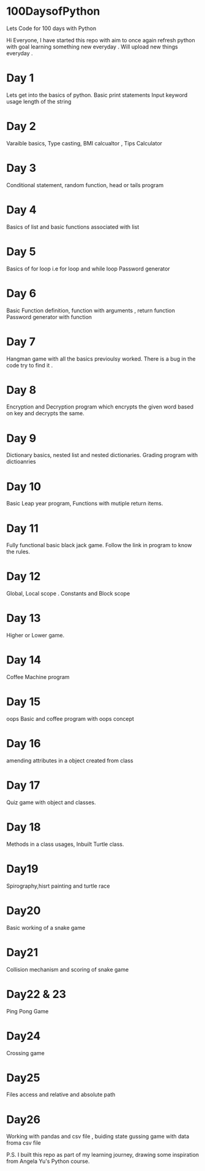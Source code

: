 # 100DaysofPython
Lets Code for 100 days with Python

Hi Everyone, I have started this repo with aim to once again refresh python with goal learning something new everyday . 
Will upload new things everyday .

# Day 1
Lets get into the basics of python.
Basic print statements
Input keyword usage
length of the string


# Day 2

Varaible basics, Type casting, BMI calcualtor , Tips Calculator


# Day 3

 Conditional statement, random function, head or tails program


# Day 4 

 Basics of list and basic functions associated with list

# Day 5
 Basics of for loop i.e for loop and while loop
 Password generator

# Day 6
  Basic Function definition, function with arguments , return function
  Password generator with function

# Day 7
  Hangman game with all the basics previoulsy worked. There is a bug in the code try to find it .

# Day 8 
  Encryption and Decryption program which encrypts the given word based on key and decrypts the same.

# Day 9
  Dictionary basics, nested list and nested dictionaries. Grading program with dictioanries

# Day 10
  Basic Leap year program, Functions with mutiple return items.

# Day 11
  Fully functional basic black jack game. Follow the link in program to know the rules.  

# Day 12
  Global, Local scope . Constants and Block scope 

# Day 13
  Higher or Lower game.

# Day 14
  Coffee Machine program 

# Day 15
  oops Basic and coffee program with oops concept

# Day 16
  amending attributes in a object created from class

# Day 17
  Quiz game with object and classes.

# Day 18
  Methods in a class usages, Inbuilt Turtle class.  

# Day19
  Spirography,hisrt painting and turtle race

# Day20
  Basic working of a snake game

# Day21
  Collision mechanism and scoring of snake game    

# Day22 & 23
  Ping Pong Game

# Day24
  Crossing game

# Day25
  Files access and relative and absolute path

# Day26
  Working with pandas and csv file , buiding state gussing game with data froma csv file     

P.S. I built this repo as part of my learning journey, drawing some inspiration from Angela Yu's Python course.